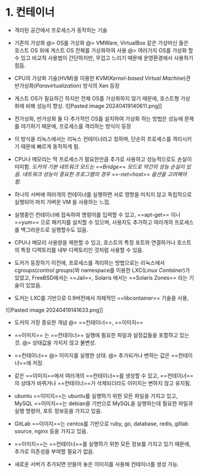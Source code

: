 # 1. 컨테이너

- 격리된 공간에서 프로세스가 동작하는 기술
- 기존의 가상화 @> OS를 가상화 @> VMWare, VirtualBox 같은 가상머신 들은 호스트 OS 위에 게스트 OS 전체를 가상화하여 사용
	@> 여러가지 OS를 가상화 할 수 있고 비교적 사용법이 간단하지만, 무겁고 느리기 때문에 운영환경에서 사용하기 힘듬.
	
- CPU의 가상화 기술(HVM)을 이용한 KVM(*Kernel-based Virtual Machine*)관 반가상화(*Paravirtualization*) 방식의 Xen 등장
- 게스트 OS가 필요하긴 하지만 전체 OS를 가상화하지 않기 때문에, 호스트형 가상화에 비해 성능이 향상.
![[Pasted image 20240419140611.png]]

- 전가상화, 반가상화 둘 다 추가적인 OS를 설치하여 가상화 하는 방법은 성능에 문제를 야기하기 때문에, 프로세스를 격리하는 방식이 등장
- 이 방식을 리눅스에서는 리눅스 컨테이너라고 칭하며, 단순히 프로세스를 격리시키기 때문에 빠르게 동작하게 됨.
- CPU나 메모리는 딱 프로세스가 필요한만큼 추가로 사용하고 성능적으로도 손실이 미미함.
*도커의 기본 네트워크 모드는 ==Bridge== 모드로 약간의 성능 손실이 있음. 네트워크 성능이 중요한 프로그램의 경우 ==-net=host== 옵션을 고려해야 함.*

- 하나의 서버에 여러개의 컨테이너를 실행하면 서로 영향을 미치지 않고 독립적으로 실행되어 마치 가벼운 VM 을 사용하는 느낌.
- 실행중인 컨테이너에 접속하여 명령어를 입력할 수 있고, ==apt-get== 이나 ==yum== 으로 패키지를 설치할 수 있으며, 사용자도 추가하고 여러개의 프로세스를 백그라운드로 실행할수도 있음.
- CPU나 메모리 사용량을 제한할 수 있고, 호스트의 특정 포트와 연결하거나 호스트의 특정 디렉토리를 내부 디렉토리인 것처럼 사용할 수 있음.

- 도커가 등장하기 이전에, 프로세스를 격리하는 방법으로는 리눅스에서 cgroups(*control groups*)와 namespace를 이용한 LXC(*Linux Container*)가 있었고, FreeBSD에서는 ==Jail==, Solaris 에서는 ==Solaris Zones== 라는 기술이 있었음.
- 도커는 LXC를 기반으로 0.9버전에서 자체적인 ==libcontainer== 기술을 사용, 

![[Pasted image 20240419141633.png]]

- 도커의 가장 중요한 개념 @> ==컨테이너==, ==이미지==
- ==이미지== 는 ==컨테이너== 실행에 필요한 파일과 설정값들을 포함하고 있는 것. @> 상태값을 가지지 않고 불변성.
- ==컨테이너== @> 이미지를 실행한 상태. @> 추가되거나 변하는 값은 ==컨테이너==에 저장.
- 같은 ==이미지==에서 여러개의 ==컨테이너==를 생성할 수 있고, ==컨테이너==의 상태가 바뀌거나 ==컨테이너==가 삭제되더라도 이미지는 변하지 않고 유지됨.

- ubuntu ==이미지==는 ubuntu를 실행하기 위한 모든 파일을 가지고 있고, MySQL ==이미지==는 debian을 기반으로 MySQL을 실행하는데 필요한 파일과 실행 명령어, 포트 정보등을 가지고 있음.
- GitLab ==이미지==는 centos를 기반으로 ruby, go, database, redis, gitlab source, nginx 등을 가지고 있음.

- ==이미지==는 ==컨테이너==를 실행하기 위한 모든 정보를 가지고 있기 때문에, 추가로 의존성을 부여할 필요가 없음.
- 새로운 서버가 추가되면 만들어 놓은 이미지를 사용해 컨테이너를 생성 가능.